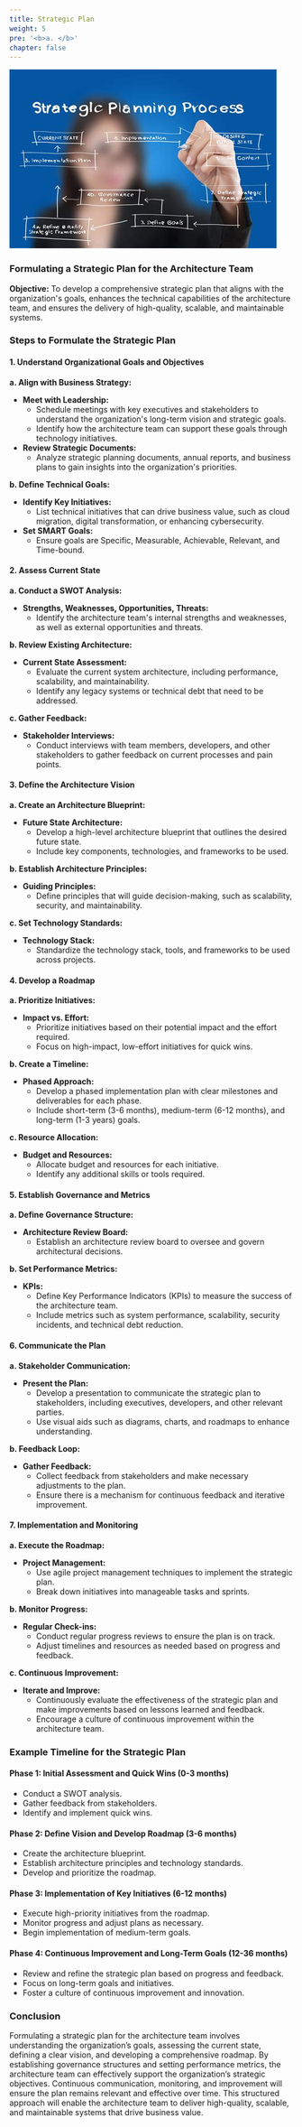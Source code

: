 ```yaml
---
title: Strategic Plan
weight: 5
pre: '<b>a. </b>'
chapter: false
---
```


![Strategy](images/strategy)
### Formulating a Strategic Plan for the Architecture Team

**Objective:**
To develop a comprehensive strategic plan that aligns with the organization's goals, enhances the technical capabilities of the architecture team, and ensures the delivery of high-quality, scalable, and maintainable systems.

### Steps to Formulate the Strategic Plan

#### 1. Understand Organizational Goals and Objectives

**a. Align with Business Strategy:**
- **Meet with Leadership:**
  - Schedule meetings with key executives and stakeholders to understand the organization's long-term vision and strategic goals.
  - Identify how the architecture team can support these goals through technology initiatives.
- **Review Strategic Documents:**
  - Analyze strategic planning documents, annual reports, and business plans to gain insights into the organization's priorities.

**b. Define Technical Goals:**
- **Identify Key Initiatives:**
  - List technical initiatives that can drive business value, such as cloud migration, digital transformation, or enhancing cybersecurity.
- **Set SMART Goals:**
  - Ensure goals are Specific, Measurable, Achievable, Relevant, and Time-bound.

#### 2. Assess Current State

**a. Conduct a SWOT Analysis:**
- **Strengths, Weaknesses, Opportunities, Threats:**
  - Identify the architecture team's internal strengths and weaknesses, as well as external opportunities and threats.
  
**b. Review Existing Architecture:**
- **Current State Assessment:**
  - Evaluate the current system architecture, including performance, scalability, and maintainability.
  - Identify any legacy systems or technical debt that need to be addressed.

**c. Gather Feedback:**
- **Stakeholder Interviews:**
  - Conduct interviews with team members, developers, and other stakeholders to gather feedback on current processes and pain points.

#### 3. Define the Architecture Vision

**a. Create an Architecture Blueprint:**
- **Future State Architecture:**
  - Develop a high-level architecture blueprint that outlines the desired future state.
  - Include key components, technologies, and frameworks to be used.
  
**b. Establish Architecture Principles:**
- **Guiding Principles:**
  - Define principles that will guide decision-making, such as scalability, security, and maintainability.

**c. Set Technology Standards:**
- **Technology Stack:**
  - Standardize the technology stack, tools, and frameworks to be used across projects.

#### 4. Develop a Roadmap

**a. Prioritize Initiatives:**
- **Impact vs. Effort:**
  - Prioritize initiatives based on their potential impact and the effort required.
  - Focus on high-impact, low-effort initiatives for quick wins.

**b. Create a Timeline:**
- **Phased Approach:**
  - Develop a phased implementation plan with clear milestones and deliverables for each phase.
  - Include short-term (3-6 months), medium-term (6-12 months), and long-term (1-3 years) goals.

**c. Resource Allocation:**
- **Budget and Resources:**
  - Allocate budget and resources for each initiative.
  - Identify any additional skills or tools required.

#### 5. Establish Governance and Metrics

**a. Define Governance Structure:**
- **Architecture Review Board:**
  - Establish an architecture review board to oversee and govern architectural decisions.
  
**b. Set Performance Metrics:**
- **KPIs:**
  - Define Key Performance Indicators (KPIs) to measure the success of the architecture team.
  - Include metrics such as system performance, scalability, security incidents, and technical debt reduction.

#### 6. Communicate the Plan

**a. Stakeholder Communication:**
- **Present the Plan:**
  - Develop a presentation to communicate the strategic plan to stakeholders, including executives, developers, and other relevant parties.
  - Use visual aids such as diagrams, charts, and roadmaps to enhance understanding.

**b. Feedback Loop:**
- **Gather Feedback:**
  - Collect feedback from stakeholders and make necessary adjustments to the plan.
  - Ensure there is a mechanism for continuous feedback and iterative improvement.

#### 7. Implementation and Monitoring

**a. Execute the Roadmap:**
- **Project Management:**
  - Use agile project management techniques to implement the strategic plan.
  - Break down initiatives into manageable tasks and sprints.

**b. Monitor Progress:**
- **Regular Check-ins:**
  - Conduct regular progress reviews to ensure the plan is on track.
  - Adjust timelines and resources as needed based on progress and feedback.

**c. Continuous Improvement:**
- **Iterate and Improve:**
  - Continuously evaluate the effectiveness of the strategic plan and make improvements based on lessons learned and feedback.
  - Encourage a culture of continuous improvement within the architecture team.

### Example Timeline for the Strategic Plan

#### Phase 1: Initial Assessment and Quick Wins (0-3 months)
- Conduct a SWOT analysis.
- Gather feedback from stakeholders.
- Identify and implement quick wins.

#### Phase 2: Define Vision and Develop Roadmap (3-6 months)
- Create the architecture blueprint.
- Establish architecture principles and technology standards.
- Develop and prioritize the roadmap.

#### Phase 3: Implementation of Key Initiatives (6-12 months)
- Execute high-priority initiatives from the roadmap.
- Monitor progress and adjust plans as necessary.
- Begin implementation of medium-term goals.

#### Phase 4: Continuous Improvement and Long-Term Goals (12-36 months)
- Review and refine the strategic plan based on progress and feedback.
- Focus on long-term goals and initiatives.
- Foster a culture of continuous improvement and innovation.

### Conclusion

Formulating a strategic plan for the architecture team involves understanding the organization’s goals, assessing the current state, defining a clear vision, and developing a comprehensive roadmap. By establishing governance structures and setting performance metrics, the architecture team can effectively support the organization’s strategic objectives. Continuous communication, monitoring, and improvement will ensure the plan remains relevant and effective over time. This structured approach will enable the architecture team to deliver high-quality, scalable, and maintainable systems that drive business value.
